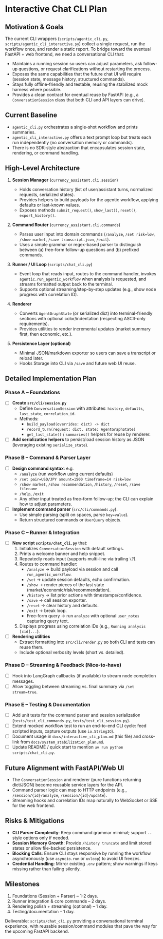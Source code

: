# Interactive Chat CLI Plan

## Motivation & Goals
The current CLI wrappers (`scripts/agentic_cli.py`, `scripts/agentic_cli_interactive.py`) collect a single request, run the workflow once, and render a static report. To bridge toward the eventual FastAPI + web frontend, we need a conversational CLI that:
- Maintains a running session so users can adjust parameters, ask follow-up questions, or request clarifications without restarting the process.
- Exposes the same capabilities that the future chat UI will require (session state, message history, structured commands).
- Stays fully offline-friendly and testable, reusing the stabilized mock harness where possible.
- Provides a clean contract for eventual reuse by FastAPI (e.g., a `ConversationSession` class that both CLI and API layers can drive).

## Current Baseline
- `agentic_cli.py` orchestrates a single-shot workflow and prints summaries.
- `agentic_cli_interactive.py` offers a text prompt loop but treats each run independently (no conversation memory or commands).
- There is no SDK-style abstraction that encapsulates session state, rendering, or command handling.

## High-Level Architecture
1. **Session Manager** (`currency_assistant.cli.session`)
   - Holds conversation history (list of user/assistant turns, normalized requests, serialized states).
   - Provides helpers to build payloads for the agentic workflow, applying defaults or last-known values.
   - Exposes methods `submit_request()`, `show_last()`, `reset()`, `export_history()`.

2. **Command Router** (`currency_assistant.cli.commands`)
   - Parses user input into domain commands (`/analyze`, `/set risk=low`, `/show market`, `/save transcript.json`, `/exit`).
   - Uses a simple grammar or regex-based parser to distinguish between (a) free-form follow-up questions and (b) prefixed commands.

3. **Runner / UI Loop** (`scripts/chat_cli.py`)
   - Event loop that reads input, routes to the command handler, invokes `agentic.run_agentic_workflow` when analysis is requested, and streams formatted output back to the terminal.
   - Supports optional streaming/step-by-step updates (e.g., show node progress with correlation ID).

4. **Renderer**
   - Converts `AgentGraphState` (or serialized dict) into terminal-friendly sections with optional color/indentation (respecting ASCII-only requirements).
   - Provides utilities to render incremental updates (market summary first, then economic, etc.).

5. **Persistence Layer (optional)**
   - Minimal JSON/markdown exporter so users can save a transcript or reload later.
   - Hooks Storage into CLI via `/save` and future web UI reuse.

## Detailed Implementation Plan

### Phase A – Foundations
- [ ] **Create `src/cli/session.py`**
  - Define `ConversationSession` with attributes: `history`, `defaults`, `last_state`, `correlation_id`.
  - Methods:
    - `build_payload(overrides: dict) -> dict`
    - `record_turn(request: dict, state: AgentGraphState)`
    - `get_last_state()` / `summaries()` helpers for reuse by renderer.
- [ ] **Add serialization helpers** to persist/load session history as JSON (leveraging existing `serialize_state`).

### Phase B – Command & Parser Layer
- [ ] **Design command syntax**: e.g.
  - `/analyze` (run workflow using current defaults)
  - `/set pair=USD/JPY amount=1500 timeframe=14 risk=low`
  - `/show market`, `/show recommendation`, `/history`, `/reset`, `/save filename`
  - `/help`, `/exit`
  - Any other input treated as free-form follow-up; the CLI can explain how to adjust parameters.
- [ ] **Implement command parser** (`src/cli/commands.py`).
  - Use simple parsing (split on spaces, parse `key=value`).
  - Return structured commands or `UserQuery` objects.

### Phase C – Runner & Integration
- [ ] **New script `scripts/chat_cli.py`** that:
  1. Initializes `ConversationSession` with default settings.
  2. Prints a welcome banner and help snippet.
  3. Repeatedly reads input (supports multi-line via trailing `\`?).
  4. Routes to command handler:
     - `/analyze` → build payload via session and call `run_agentic_workflow`.
     - `/set` → update session defaults, echo confirmation.
     - `/show` → render pieces of the last state (market/economic/risk/recommendation).
     - `/history` → list prior actions with timestamps/confidence.
     - `/save` → call session exporter.
     - `/reset` → clear history and defaults.
     - `/exit` → break loop.
     - Free-form query → run `analyze` with optional `user_notes` capturing query text.
  5. Displays progress using correlation IDs (e.g., `Running analysis [cid]...`).
- [ ] **Rendering utilities**
  - Extract formatting into `src/cli/render.py` so both CLI and tests can reuse them.
  - Include optional verbosity levels (short vs. detailed).

### Phase D – Streaming & Feedback (Nice-to-have)
- [ ] Hook into LangGraph callbacks (if available) to stream node completion messages.
- [ ] Allow toggling between streaming vs. final summary via `/set stream=true`.

### Phase E – Testing & Documentation
- [ ] Add unit tests for the command parser and session serialization (`tests/test_cli_commands.py`, `tests/test_cli_session.py`).
- [ ] Extend mocked workflow test to run an end-to-end CLI cycle: feed scripted inputs, capture outputs (use `io.StringIO`).
- [ ] Document usage in `docs/interactive_cli_plan.md` (this file) and cross-link from `docs/system_stabilization_plan.md`.
- [ ] Update README / quick start to mention `uv run python scripts/chat_cli.py`.

## Future Alignment with FastAPI/Web UI
- The `ConversationSession` and renderer (pure functions returning dict/JSON) become reusable service layers for the API.
- Command parser logic can map to HTTP endpoints (e.g., `/session/{id}/analyze`, `/session/{id}/update`).
- Streaming hooks and correlation IDs map naturally to WebSocket or SSE for the web frontend.

## Risks & Mitigations
- **CLI Parser Complexity**: Keep command grammar minimal; support `--` style options only if needed.
- **Session Memory Growth**: Provide `/history truncate` and limit stored states or allow file-backed persistence.
- **Blocking Calls**: Ensure CLI stays responsive by running the workflow asynchronously (use `asyncio.run` or `uvloop`) to avoid UI freezes.
- **Credential Handling**: Mirror existing `.env` pattern; show warnings if keys missing rather than failing silently.

## Milestones
1. Foundations (Session + Parser) – 1-2 days.
2. Runner integration & core commands – 2 days.
3. Rendering polish + streaming (optional) – 1 day.
4. Testing/documentation – 1 day.

Deliverable: `scripts/chat_cli.py` providing a conversational terminal experience, with reusable session/command modules that pave the way for the upcoming FastAPI backend.

